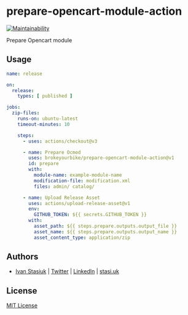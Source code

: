 # prepare-opencart-module-action

[![Maintainability](https://api.codeclimate.com/v1/badges/cba9783e98be5bc4f2cf/maintainability)](https://codeclimate.com/github/brokeyourbike/prepare-opencart-module-action/maintainability)

Prepare Opencart module

## Usage

```yaml
name: release

on:
  release:
    types: [ published ]

jobs:
  zip-files:
    runs-on: ubuntu-latest
    timeout-minutes: 10

    steps:
      - uses: actions/checkout@v3

      - name: Prepare Ocmod
        uses: brokeyourbike/prepare-opencart-module-action@v1
        id: prepare
        with:
          module-name: example-module-name
          modification-file: modification.xml
          files: admin/ catalog/

      - name: Upload Release Asset
        uses: actions/upload-release-asset@v1
        env:
          GITHUB_TOKEN: ${{ secrets.GITHUB_TOKEN }}
        with:
          asset_path: ${{ steps.prepare.outputs.output_file }}
          asset_name: ${{ steps.prepare.outputs.output_name }}
          asset_content_type: application/zip
```
## Authors

- [Ivan Stasiuk](https://github.com/brokeyourbike) | [Twitter](https://twitter.com/brokeyourbike) | [LinkedIn](https://www.linkedin.com/in/brokeyourbike) | [stasi.uk](https://stasi.uk)

## License

[MIT License](https://github.com/brokeyourbike/prepare-opencart-module-action/blob/main/LICENSE)